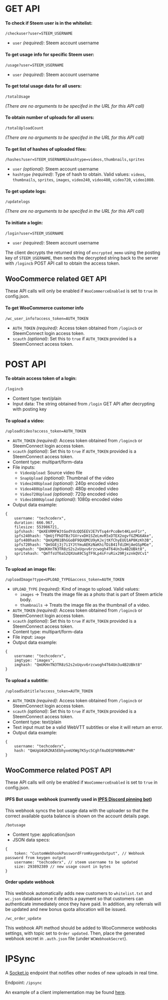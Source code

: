 # GET API

#### To check if Steem user is in the whitelist:
```
/checkuser?user=STEEM_USERNAME
```
* `user` *(required)*: Steem account username

#### To get usage info for specific Steem user:
```
/usage?user=STEEM_USERNAME
```
* `user` *(required)*: Steem account username

#### To get total usage data for all users:
```
/totalUsage
```
*(There are no arguments to be specifed in the URL for this API call)*

#### To obtain number of uploads for all users:
```
/totalUploadCount
```
*(There are no arguments to be specifed in the URL for this API call)*

#### To get list of hashes of uploaded files:
```
/hashes?user=STEEM_USERNAME&hashtype=videos,thumbnails,sprites
```

* `user` *(optional)*: Steem account username
* `hashtype` *(required)*: Type of hash to obtain. Valid values: `videos`, `thumbnails`, `sprites`, `images`, `video240`, `video480`, `video720`, `video1080`.

#### To get update logs:
```
/updatelogs
```
*(There are no arguments to be specifed in the URL for this API call)*

#### To initiate a login:
```
/login?user=STEEM_USERNAME
```

* `user` *(required)*: Steem account username

The client decrypts the returned string of `encrypted_memo` using the posting key of `STEEM_USERNAME`, then sends the decrypted string back to the server with `/logincb` POST API call to obtain the access token.

## WooCommerce related GET API
These API calls will only be enabled if `WooCommerceEnabled` is set to `true` in config.json.

#### To get WooCommerce customer info
```
/wc_user_info?access_token=AUTH_TOKEN
```

* `AUTH_TOKEN` *(required)*: Access token obtained from `/logincb` or SteemConnect login access token.
* `scauth` *(optional)*: Set this to `true` if `AUTH_TOKEN` provided is a SteemConnect access token.

# POST API

#### To obtain access token of a login:
```
/logincb
```

* Content type: text/plain
* Input data: The string obtained from `/login` GET API after decrypting with posting key

#### To upload a video:
```
/uploadVideo?access_token=AUTH_TOKEN
```

* `AUTH_TOKEN` *(required)*: Access token obtained from `/logincb` or SteemConnect login access token.
* `scauth` *(optional)*: Set this to `true` if `AUTH_TOKEN` provided is a SteemConnect access token.
* Content type: multipart/form-data
* File inputs:
    - `VideoUpload`: Source video file
    - `SnapUpload` *(optional)*: Thumbnail of the video
    - `Video240Upload` *(optional)*: 240p encoded video
    - `Video480Upload` *(optional)*: 480p encoded video
    - `Video720Upload` *(optional)*: 720p encoded video
    - `Video1080Upload` *(optional)*: 1080p encoded video
* Output data example:
```
{
    username: "techcoderx",
    duration: 666.967,
    filesize: 553986721,
    ipfshash: "QmXEVRMFWJtGodYdcQQ5EEVJE7VTsq4rPcoBet4KLonF1r",
    ipfs240hash: "QmUjfPkDTBz7GVrvxDH1SZeLmvR5xDTEX2ogvfGZMG6Ake",
    ipfs480hash: "QmXpM81BhGGoBF9QUQMCU9yKJxjtKfChyEUU1AP8KzKh3B",
    ipfs720hash: "QmSGEj3j7i1YJtYmuAEKzNaKhifDiB41fdiDHjAeGSpMGe",
    snaphash: "QmUKHnTN3TR8zS2s2xUqvv6rzcwogh4T64Un3u4B2UBkt8",
    spritehash: "QmTfsUT6aS2QXUoA9CSgTF9Lp4sFruRix29RjxznkQVCv1"
}
```

#### To upload an image file:
```
/uploadImage?type=UPLOAD_TYPE&access_token=AUTH_TOKEN
```

* `UPLOAD_TYPE` *(required)*: Kind of image to upload. Valid values:
    - `images` -> Treats the image file as a photo that is part of Steem article body.
    - `thumbnails` -> Treats the image file as the thumbnail of a video.
* `AUTH_TOKEN` *(required)*: Access token obtained from `/logincb` or SteemConnect login access token.
* `scauth` *(optional)*: Set this to `true` if `AUTH_TOKEN` provided is a SteemConnect access token.
* Content type: multipart/form-data
* File input: `image`
* Output data example:
```
{
    username: "techcoderx",
    imgtype: "images",
    imghash: "QmUKHnTN3TR8zS2s2xUqvv6rzcwogh4T64Un3u4B2UBkt8"
}
```

#### To upload a subtitle:
```
/uploadSubtitle?access_token=AUTH_TOKEN
```

* `AUTH_TOKEN` *(required)*: Access token obtained from `/logincb` or SteemConnect login access token.
* `scauth` *(optional)*: Set this to `true` if `AUTH_TOKEN` provided is a SteemConnect access token.
* Content type: text/plain
* Text input must be a valid WebVTT subtitles or else it will return an error.
* Output data example:
```
{
    username: "techcoderx",
    hash: "QmUgU4GRZKA5EbhyxeUXWg7K5yc5CghfAuDEQFN9BNxPHR"
}
```

## WooCommerce related POST API
These API calls will only be enabled if `WooCommerceEnabled` is set to `true` in config.json.

#### IPFS Bot usage webhook (currently used in [IPFS Discord pinning bot](https://github.com/techcoderx/DTube-IPFS-Bot))
This webhook syncs the bot usage data with the uploader so that the correct available quota balance is shown on the account details page.
```
/botusage
```

* Content type: application/json
* JSON data specs:
```
{
    token: "CustomWebhookPasswordFromKeygenOutput", // Webhook password from keygen output
    username: "techcoderx", // steem username to be updated
    size: 293892389 // new usage count in bytes
}
```

#### Order update webhook
This webhook automatically adds new customers to `whitelist.txt` and `wc.json` database once it detects a payment so that customers can authenticate immediately once they have paid. In addition, any referrals will be updated and new bonus quota allocation will be issued.
```
/wc_order_update
```

This webhook API method should be added to WooCommerce webhooks settings, with topic set to `Order updated`. Then, place the generated webhook secret in `.auth.json` file (under `WCWebhookSecret`).

# IPSync

A [Socket.io](https://socket.io) endpoint that notifies other nodes of new uploads in real time.

Endpoint: `/ipsync`

An example of a client implementation may be found [here](https://github.com/techcoderx/ipsync-client).